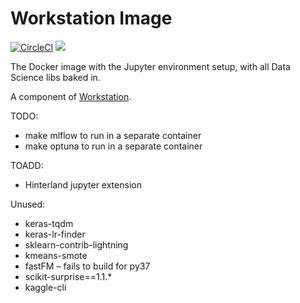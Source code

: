 # Workstation Image

[![CircleCI](https://circleci.com/gh/vshulyak/workstation_image/tree/master.svg?style=svg)](https://circleci.com/gh/vshulyak/workstation_image/tree/master)
[![](https://images.microbadger.com/badges/image/vshulyak/workstation_image.svg)](https://microbadger.com/images/vshulyak/workstation_image "Get your own image badge on microbadger.com")

The Docker image with the Jupyter environment setup, with all Data Science libs baked in.

A component of [Workstation](https://github.com/vshulyak/workstation).

TODO:
* make mlflow to run in a separate container
* make optuna to run in a separate container

TOADD:
* Hinterland jupyter extension


Unused:
- keras-tqdm
- keras-lr-finder
- sklearn-contrib-lightning
- kmeans-smote
- fastFM  – fails to build for py37
- scikit-surprise==1.1.*
- kaggle-cli
